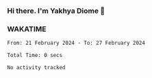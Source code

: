 ### Hi there. I'm Yakhya Diome 👋

### WAKATIME
<!--START_SECTION:waka-->

```txt
From: 21 February 2024 - To: 27 February 2024

Total Time: 0 secs

No activity tracked
```

<!--END_SECTION:waka-->
